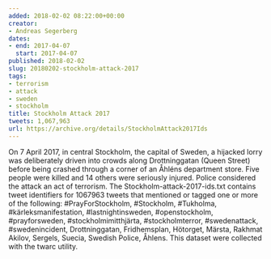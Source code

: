 ```yaml
---
added: 2018-02-02 08:22:00+00:00
creator:
- Andreas Segerberg
dates:
- end: 2017-04-07
  start: 2017-04-07
published: 2018-02-02
slug: 20180202-stockholm-attack-2017
tags:
- terrorism
- attack
- sweden
- stockholm
title: Stockholm Attack 2017
tweets: 1,067,963
url: https://archive.org/details/StockholmAttack2017Ids
---
```


On 7 April 2017, in central Stockholm, the capital of Sweden, a hijacked lorry was deliberately driven into crowds along Drottninggatan (Queen Street) before being crashed through a corner of an Åhléns department store. Five people were killed and 14 others were seriously injured. Police considered the attack an act of terrorism. The Stockholm-attack-2017-ids.txt contains tweet identifiers for 1067963 tweets that mentioned or tagged one or more of the following: #PrayForStockholm, #Stockholm, #Tukholma, #kärleksmanifestation, #lastnightinsweden, #openstockholm, #prayforsweden, #stockholmimitthjärta, #stockholmterror, #swedenattack, #swedenincident, Drottninggatan, Fridhemsplan, Hötorget, Märsta, Rakhmat Akilov, Sergels, Suecia, Swedish Police, Åhlens. This dataset were collected with the twarc utility.

